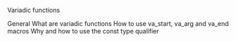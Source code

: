 Variadic functions

General
What are variadic functions
How to use va_start, va_arg and va_end macros
Why and how to use the const type qualifier
